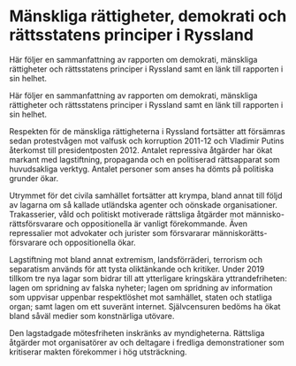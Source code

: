 # Mänskliga rättigheter, demokrati och rättsstatens principer i Ryssland

Här följer en sammanfattning av rapporten om demokrati, mänskliga rättigheter och rättsstatens principer i Ryssland samt en länk till rapporten i sin helhet.

Här följer en sammanfattning av rapporten om demokrati, mänskliga rättigheter och rättsstatens principer i Ryssland samt en länk till rapporten i sin helhet.

Respekten för de mänskliga rättigheterna i Ryssland fortsätter att försämras sedan protestvågen mot valfusk och korruption 2011-12 och Vladimir Putins återkomst till presidentposten 2012. Antalet repressiva åtgärder har ökat markant med lagstiftning, propaganda och en politiserad rättsapparat som huvudsakliga verktyg. Antalet personer som anses ha dömts på politiska grunder ökar.

Utrymmet för det civila samhället fortsätter att krympa, bland annat till följd av lagarna om så kallade utländska agenter och oönskade organisationer. Trakasserier, våld och politiskt motiverade rättsliga åtgärder mot människo-rättsförsvarare och oppositionella är vanligt förekommande. Även repressalier mot advokater och jurister som försvararar människorätts-försvarare och oppositionella ökar.

Lagstiftning mot bland annat extremism, landsförräderi, terrorism och separatism används för att tysta oliktänkande och kritiker. Under 2019 tillkom tre nya lagar som bidrar till att ytterligare kringskära yttrandefriheten: lagen om spridning av falska nyheter; lagen om spridning av information som uppvisar uppenbar respektlöshet mot samhället, staten och statliga organ; samt lagen om ett suveränt internet. Självcensuren bedöms ha ökat bland såväl medier som konstnärliga utövare.

Den lagstadgade mötesfriheten inskränks av myndigheterna. Rättsliga åtgärder mot organisatörer av och deltagare i fredliga demonstrationer som kritiserar makten förekommer i hög utsträckning.
